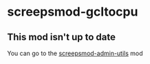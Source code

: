 # screepsmod-gcltocpu
## This mod isn't up to date
You can go to the [screepsmod-admin-utils](https://github.com/ScreepsMods/screepsmod-admin-utils) mod
